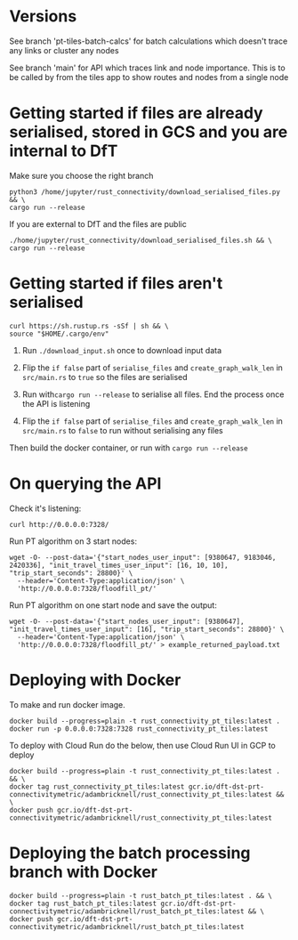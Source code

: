 
# Versions

See branch 'pt-tiles-batch-calcs' for batch calculations which doesn't trace any links or cluster any nodes

See branch 'main' for API which traces link and node importance. This is to be called by from the tiles app to show routes and nodes from a single node



# Getting started if files are already serialised, stored in GCS and you are internal to DfT

Make sure you choose the right branch

```
python3 /home/jupyter/rust_connectivity/download_serialised_files.py && \
cargo run --release
```

If you are external to DfT and the files are public
```
./home/jupyter/rust_connectivity/download_serialised_files.sh && \
cargo run --release
```




# Getting started if files aren't serialised

```
curl https://sh.rustup.rs -sSf | sh && \
source "$HOME/.cargo/env"
```

1. Run `./download_input.sh` once to download input data

2. Flip the `if false` part of `serialise_files` and `create_graph_walk_len` in `src/main.rs` to `true` so the files are serialised

3. Run with`cargo run --release` to serialise all files. End the process once the API is listening

4. Flip the `if false` part of `serialise_files` and `create_graph_walk_len` in `src/main.rs` to `false` to run without serialising any files

Then build the docker container, or run with `cargo run --release`


# On querying the API

Check it's listening:
```
curl http://0.0.0.0:7328/
```
    

Run PT algorithm on 3 start nodes: 
```
wget -O- --post-data='{"start_nodes_user_input": [9380647, 9183046, 2420336], "init_travel_times_user_input": [16, 10, 10], "trip_start_seconds": 28800}' \
  --header='Content-Type:application/json' \
  'http://0.0.0.0:7328/floodfill_pt/'
```


Run PT algorithm on one start node and save the output: 
```
wget -O- --post-data='{"start_nodes_user_input": [9380647], "init_travel_times_user_input": [16], "trip_start_seconds": 28800}' \
  --header='Content-Type:application/json' \
  'http://0.0.0.0:7328/floodfill_pt/' > example_returned_payload.txt
```




# Deploying with Docker

To make and run docker image.
```
docker build --progress=plain -t rust_connectivity_pt_tiles:latest .
docker run -p 0.0.0.0:7328:7328 rust_connectivity_pt_tiles:latest
```

To deploy with Cloud Run do the below, then use Cloud Run UI in GCP to deploy
```
docker build --progress=plain -t rust_connectivity_pt_tiles:latest . && \
docker tag rust_connectivity_pt_tiles:latest gcr.io/dft-dst-prt-connectivitymetric/adambricknell/rust_connectivity_pt_tiles:latest && \
docker push gcr.io/dft-dst-prt-connectivitymetric/adambricknell/rust_connectivity_pt_tiles:latest
```


# Deploying the batch processing branch with Docker
```
docker build --progress=plain -t rust_batch_pt_tiles:latest . && \
docker tag rust_batch_pt_tiles:latest gcr.io/dft-dst-prt-connectivitymetric/adambricknell/rust_batch_pt_tiles:latest && \
docker push gcr.io/dft-dst-prt-connectivitymetric/adambricknell/rust_batch_pt_tiles:latest
```
